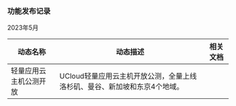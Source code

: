 ### 功能发布记录

2023年5月

| 动态名称               | 动态描述                                                     | 相关文档 |
| ---------------------- | ------------------------------------------------------------ | -------- |
| 轻量应用云主机公测开放 | UCloud轻量应用云主机开放公测，全量上线洛杉矶、曼谷、新加坡和东京4个地域。 |          |


